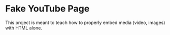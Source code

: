 # Fake YouTube Page

This project is meant to teach how to properly embed media (video, images) with HTML alone.